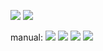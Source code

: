 ![](https://i.imgur.com/zqC9uy2.png)
![](https://i.imgur.com/Ahxkftw.jpeg)

manual:
![](https://i.imgur.com/IRHczFF.jpeg)
![](https://i.imgur.com/0TX9vNV.jpeg)
![](https://i.imgur.com/0amrJaY.jpeg)
![](https://i.imgur.com/XycLOTx.jpeg)

